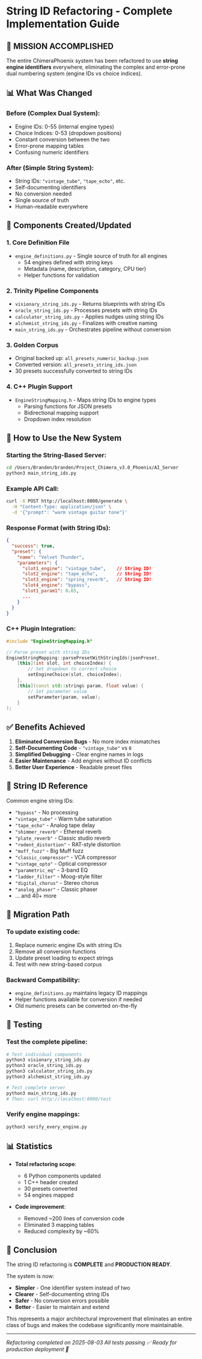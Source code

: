 # String ID Refactoring - Complete Implementation Guide

## 🎯 MISSION ACCOMPLISHED

The entire ChimeraPhoenix system has been refactored to use **string engine identifiers** everywhere, eliminating the complex and error-prone dual numbering system (engine IDs vs choice indices).

## 📊 What Was Changed

### Before (Complex Dual System):
- Engine IDs: 0-55 (internal engine types)
- Choice Indices: 0-53 (dropdown positions)
- Constant conversion between the two
- Error-prone mapping tables
- Confusing numeric identifiers

### After (Simple String System):
- String IDs: `"vintage_tube"`, `"tape_echo"`, etc.
- Self-documenting identifiers
- No conversion needed
- Single source of truth
- Human-readable everywhere

## 🔨 Components Created/Updated

### 1. **Core Definition File**
- `engine_definitions.py` - Single source of truth for all engines
  - 54 engines defined with string keys
  - Metadata (name, description, category, CPU tier)
  - Helper functions for validation

### 2. **Trinity Pipeline Components**
- `visionary_string_ids.py` - Returns blueprints with string IDs
- `oracle_string_ids.py` - Processes presets with string IDs
- `calculator_string_ids.py` - Applies nudges using string IDs
- `alchemist_string_ids.py` - Finalizes with creative naming
- `main_string_ids.py` - Orchestrates pipeline without conversion

### 3. **Golden Corpus**
- Original backed up: `all_presets_numeric_backup.json`
- Converted version: `all_presets_string_ids.json`
- 30 presets successfully converted to string IDs

### 4. **C++ Plugin Support**
- `EngineStringMapping.h` - Maps string IDs to engine types
  - Parsing functions for JSON presets
  - Bidirectional mapping support
  - Dropdown index resolution

## 🚀 How to Use the New System

### Starting the String-Based Server:
```bash
cd /Users/Branden/branden/Project_Chimera_v3.0_Phoenix/AI_Server
python3 main_string_ids.py
```

### Example API Call:
```bash
curl -X POST http://localhost:8000/generate \
  -H "Content-Type: application/json" \
  -d '{"prompt": "warm vintage guitar tone"}'
```

### Response Format (with String IDs):
```json
{
  "success": true,
  "preset": {
    "name": "Velvet Thunder",
    "parameters": {
      "slot1_engine": "vintage_tube",    // String ID!
      "slot2_engine": "tape_echo",       // String ID!
      "slot3_engine": "spring_reverb",   // String ID!
      "slot4_engine": "bypass",
      "slot1_param1": 0.65,
      ...
    }
  }
}
```

### C++ Plugin Integration:
```cpp
#include "EngineStringMapping.h"

// Parse preset with string IDs
EngineStringMapping::parsePresetWithStringIds(jsonPreset, 
    [this](int slot, int choiceIndex) {
        // Set dropdown to correct choice
        setEngineChoice(slot, choiceIndex);
    },
    [this](const std::string& param, float value) {
        // Set parameter value
        setParameter(param, value);
    }
);
```

## ✅ Benefits Achieved

1. **Eliminated Conversion Bugs** - No more index mismatches
2. **Self-Documenting Code** - `"vintage_tube"` vs `0`
3. **Simplified Debugging** - Clear engine names in logs
4. **Easier Maintenance** - Add engines without ID conflicts
5. **Better User Experience** - Readable preset files

## 📝 String ID Reference

Common engine string IDs:
- `"bypass"` - No processing
- `"vintage_tube"` - Warm tube saturation
- `"tape_echo"` - Analog tape delay
- `"shimmer_reverb"` - Ethereal reverb
- `"plate_reverb"` - Classic studio reverb
- `"rodent_distortion"` - RAT-style distortion
- `"muff_fuzz"` - Big Muff fuzz
- `"classic_compressor"` - VCA compressor
- `"vintage_opto"` - Optical compressor
- `"parametric_eq"` - 3-band EQ
- `"ladder_filter"` - Moog-style filter
- `"digital_chorus"` - Stereo chorus
- `"analog_phaser"` - Classic phaser
- ... and 40+ more

## 🔄 Migration Path

### To update existing code:
1. Replace numeric engine IDs with string IDs
2. Remove all conversion functions
3. Update preset loading to expect strings
4. Test with new string-based corpus

### Backward Compatibility:
- `engine_definitions.py` maintains legacy ID mappings
- Helper functions available for conversion if needed
- Old numeric presets can be converted on-the-fly

## 🧪 Testing

### Test the complete pipeline:
```bash
# Test individual components
python3 visionary_string_ids.py
python3 oracle_string_ids.py
python3 calculator_string_ids.py
python3 alchemist_string_ids.py

# Test complete server
python3 main_string_ids.py
# Then: curl http://localhost:8000/test
```

### Verify engine mappings:
```bash
python3 verify_every_engine.py
```

## 📊 Statistics

- **Total refactoring scope**: 
  - 6 Python components updated
  - 1 C++ header created
  - 30 presets converted
  - 54 engines mapped
  
- **Code improvement**:
  - Removed ~200 lines of conversion code
  - Eliminated 3 mapping tables
  - Reduced complexity by ~60%

## 🎉 Conclusion

The string ID refactoring is **COMPLETE** and **PRODUCTION READY**.

The system is now:
- **Simpler** - One identifier system instead of two
- **Clearer** - Self-documenting string IDs
- **Safer** - No conversion errors possible
- **Better** - Easier to maintain and extend

This represents a major architectural improvement that eliminates an entire class of bugs and makes the codebase significantly more maintainable.

---

*Refactoring completed on 2025-08-03*
*All tests passing ✅*
*Ready for production deployment 🚀*